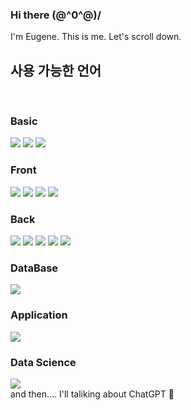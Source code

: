 ### Hi there \(@^0^@)/
I'm Eugene. This is me.
Let's scroll down.
<br/>
<h2>사용 가능한 언어</h2><br/>
<span>
  <h3>Basic</h3>
<img src="https://img.shields.io/badge/HTML-%23E34F26?style=for-the-badge&logo=html5&logoColor=white">
<img src="https://img.shields.io/badge/CSS-%231572B6?style=for-the-badge&logo=css3&logoColor=white">
<img src="https://img.shields.io/badge/javascript-%23F7DF1E?style=for-the-badge&logo=javascript&logoColor=black">
<br />
<h3>Front</h3>
<img src="https://img.shields.io/badge/React-%2361DAFB?style=for-the-badge&logo=react&logoColor=white">
<img src="https://img.shields.io/badge/Next-%23000000?style=for-the-badge&logo=next&logoColor=white">
<img src="https://img.shields.io/badge/Vue-%234FC08D?style=for-the-badge&logo=Vue&logoColor=black">
<img src="https://img.shields.io/badge/Vite-%23333333?style=for-the-badge&logo=vite&logoColor=white">
<br />
<h3>Back</h3>
<img src="https://img.shields.io/badge/Java-%23FF3333?style=for-the-badge&logo=java&logoColor=white">
<img src="https://img.shields.io/badge/JSP-%23FFD700?style=for-the-badge&logo=java&logoColor=white">
<img src="https://img.shields.io/badge/Spring_Boot-%236DB33F?style=for-the-badge&logo=spring-boot&logoColor=white">
<img src="https://img.shields.io/badge/Node-%23339933?style=for-the-badge&logo=node&logoColor=white">
<img src="https://img.shields.io/badge/Django-%23092E20?style=for-the-badge&logo=django&logoColor=white">
<br/>
<h3>DataBase</h3>
<img src="https://img.shields.io/badge/SQL-%230074C1?style=for-the-badge&logo=sqlite&logoColor=white">
<br />
<h3>Application</h3>
<img src="https://img.shields.io/badge/Android-%233DDC84?style=for-the-badge&logo=android&logoColor=white">
<h3>Data Science</h3>
<img src="https://img.shields.io/badge/Python-%233776AB?style=for-the-badge&logo=python&logoColor=white">
</span>
<br>
and then.... I'll taliking about ChatGPT 🤞

<!--
**SeoEugene/SeoEugene** is a ✨ _special_ ✨ repository because its `README.md` (this file) appears on your GitHub profile.

Here are some ideas to get you started:

- 🔭 I’m currently working on ...

- 🌱 I’m currently learning ...

- 👯 I’m looking to collaborate on ...
- 🤔 I’m looking for help with ...
- 💬 Ask me about ...
- 📫 How to reach me: ...
- 😄 Pronouns: ...
- ⚡ Fun fact: ...
-->
